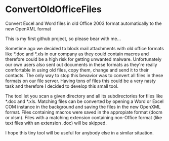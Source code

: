 # ConvertOldOfficeFiles
Convert Excel and Word files in old Office 2003 format automatically to the new OpenXML format

This is my first github project, so please bear with me...

Sometime ago we decided to block mail attachments with old office formats like *.doc and *.xls in our company as they could contain macros and therefore could be a high risk for getting unwanted malware. Unfortunately our own users also sent out documents in these formats as they're really comfortable in using old files, copy them, change and send it to their contacts. The only way to stop this bevavior was to convert all files in these formats on our file server. Having tons of files this could be a very nasty task and therefore I decided to develop this small tool.

The tool let you scan a given directory and all its subdirectories for files like *.doc and *.xls. Matching files can be converted by opening a Word or Excel COM instance in the background and saving the files in the new OpenXML format. Files containing macros were saved in the appropiate format (docm or xlsm). Files with a matching extension containing non-Office format (like text files with an extension .doc) will be skipped.

I hope this tiny tool will be useful for anybody else in a similar situation.
